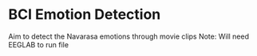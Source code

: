 # BCI Emotion Detection
Aim to detect the Navarasa emotions through movie clips
Note: Will need EEGLAB to run file
